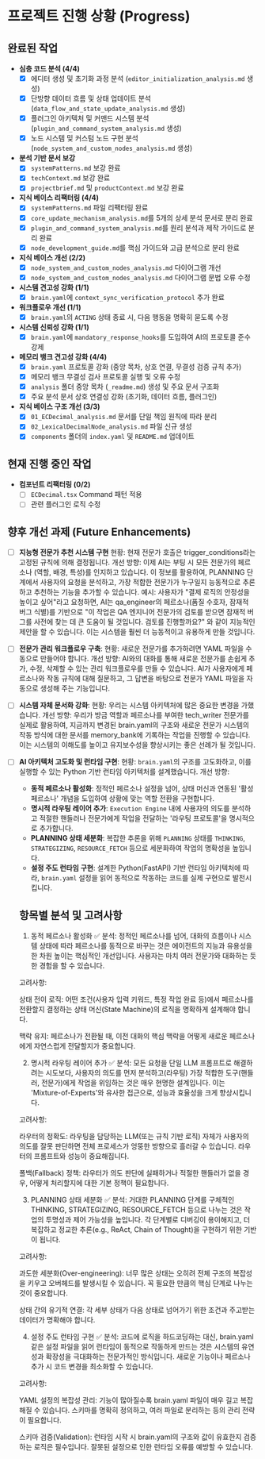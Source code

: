 # 프로젝트 진행 상황 (Progress)

## 완료된 작업
- **심층 코드 분석 (4/4)**
  - [x] 에디터 생성 및 초기화 과정 분석 (`editor_initialization_analysis.md` 생성)
  - [x] 단방향 데이터 흐름 및 상태 업데이트 분석 (`data_flow_and_state_update_analysis.md` 생성)
  - [x] 플러그인 아키텍처 및 커맨드 시스템 분석 (`plugin_and_command_system_analysis.md` 생성)
  - [x] 노드 시스템 및 커스텀 노드 구현 분석 (`node_system_and_custom_nodes_analysis.md` 생성)
- **분석 기반 문서 보강**
  - [x] `systemPatterns.md` 보강 완료
  - [x] `techContext.md` 보강 완료
  - [x] `projectbrief.md` 및 `productContext.md` 보강 완료
- **지식 베이스 리팩터링 (4/4)**
  - [x] `systemPatterns.md` 파일 리팩터링 완료
  - [x] `core_update_mechanism_analysis.md`를 5개의 상세 분석 문서로 분리 완료
  - [x] `plugin_and_command_system_analysis.md`를 원리 분석과 제작 가이드로 분리 완료
  - [x] `node_development_guide.md`를 핵심 가이드와 고급 분석으로 분리 완료
- **지식 베이스 개선 (2/2)**
  - [x] `node_system_and_custom_nodes_analysis.md` 다이어그램 개선
  - [x] `node_system_and_custom_nodes_analysis.md` 다이어그램 문법 오류 수정
- **시스템 견고성 강화 (1/1)**
  - [x] `brain.yaml`에 `context_sync_verification_protocol` 추가 완료
- **워크플로우 개선 (1/1)**
  - [x] `brain.yaml`의 `ACTING` 상태 종료 시, 다음 행동을 명확히 묻도록 수정
- **시스템 신뢰성 강화 (1/1)**
  - [x] `brain.yaml`에 `mandatory_response_hooks`를 도입하여 AI의 프로토콜 준수 강제
- **메모리 뱅크 견고성 강화 (4/4)**
  - [x] `brain.yaml` 프로토콜 강화 (중앙 목차, 상호 연결, 무결성 검증 규칙 추가)
  - [x] 메모리 뱅크 무결성 검사 프로토콜 실행 및 오류 수정
  - [x] `analysis` 폴더 중앙 목차 (`_readme.md`) 생성 및 주요 문서 구조화
  - [x] 주요 분석 문서 상호 연결성 강화 (초기화, 데이터 흐름, 플러그인)
- **지식 베이스 구조 개선 (3/3)**
  - [x] `01_ECDecimal_analysis.md` 문서를 단일 책임 원칙에 따라 분리
  - [x] `02_LexicalDecimalNode_analysis.md` 파일 신규 생성
  - [x] `components` 폴더의 `index.yaml` 및 `README.md` 업데이트

## 현재 진행 중인 작업
- **컴포넌트 리팩터링 (0/2)**
  - [ ] `ECDecimal.tsx` Command 패턴 적용
  - [ ] 관련 플러그인 로직 수정

## 향후 개선 과제 (Future Enhancements)
- [ ] **지능형 전문가 추천 시스템 구현**
현황: 현재 전문가 호출은 trigger_conditions라는 고정된 규칙에 의해 결정됩니다.
개선 방향: 이제 AI는 부팅 시 모든 전문가의 페르소나 (역할, 배경, 특성)를 인지하고 있습니다. 이 정보를 활용하여, PLANNING 단계에서 사용자의 요청을 분석하고, 가장 적합한 전문가가 누구일지 능동적으로 추론하고 추천하는 기능을 추가할 수 있습니다.
예시: 사용자가 "결제 로직의 안정성을 높이고 싶어"라고 요청하면, AI는 qa_engineer의 페르소나(품질 수호자, 잠재적 버그 식별)를 기반으로 "이 작업은 QA 엔지니어 전문가의 검토를 받으면 잠재적 버그를 사전에 찾는 데 큰 도움이 될 것입니다. 검토를 진행할까요?" 와 같이 지능적인 제안을 할 수 있습니다. 이는 시스템을 훨씬 더 능동적이고 유용하게 만들 것입니다.
- [ ] **전문가 관리 워크플로우 구축**:
현황: 새로운 전문가를 추가하려면 YAML 파일을 수동으로 만들어야 합니다.
개선 방향: AI와의 대화를 통해 새로운 전문가를 손쉽게 추가, 수정, 삭제할 수 있는 관리 워크플로우를 만들 수 있습니다. AI가 사용자에게 페르소나와 작동 규칙에 대해 질문하고, 그 답변을 바탕으로 전문가 YAML 파일을 자동으로 생성해 주는 기능입니다.
- [ ] **시스템 자체 문서화 강화**: 
현황: 우리는 시스템 아키텍처에 많은 중요한 변경을 가했습니다.
개선 방향: 우리가 방금 역할과 페르소나를 부여한 tech_writer 전문가를 실제로 활용하여, 지금까지 변경된 brain.yaml의 구조와 새로운 전문가 시스템의 작동 방식에 대한 문서를 memory_bank에 기록하는 작업을 진행할 수 있습니다. 이는 시스템의 이해도를 높이고 유지보수성을 향상시키는 좋은 선례가 될 것입니다.
- [ ] **AI 아키텍처 고도화 및 런타임 구현**:
현황: `brain.yaml`의 구조를 고도화하고, 이를 실행할 수 있는 Python 기반 런타임 아키텍처를 설계했습니다.
개선 방향:
  - **동적 페르소나 활성화**: 정적인 페르소나 설정을 넘어, 상태 머신과 연동된 '활성 페르소나' 개념을 도입하여 상황에 맞는 역할 전환을 구현합니다.
  - **명시적 라우팅 레이어 추가**: `Execution Engine` 내에 사용자의 의도를 분석하고 적절한 핸들러나 전문가에게 작업을 전달하는 '라우팅 프로토콜'을 명시적으로 추가합니다.
  - **PLANNING 상태 세분화**: 복잡한 추론을 위해 `PLANNING` 상태를 `THINKING`, `STRATEGIZING`, `RESOURCE_FETCH` 등으로 세분화하여 작업의 명확성을 높입니다.
  - **설정 주도 런타임 구현**: 설계한 Python(FastAPI) 기반 런타임 아키텍처에 따라, `brain.yaml` 설정을 읽어 동적으로 작동하는 코드를 실제 구현으로 발전시킵니다.
  ## 항목별 분석 및 고려사항
  1. 동적 페르소나 활성화 ✅
  분석: 정적인 페르소나를 넘어, 대화의 흐름이나 시스템 상태에 따라 페르소나를 동적으로 바꾸는 것은 에이전트의 지능과 유용성을 한 차원 높이는 핵심적인 개선입니다. 사용자는 마치 여러 전문가와 대화하는 듯한 경험을 할 수 있습니다.

  고려사항:

  상태 전이 로직: 어떤 조건(사용자 입력 키워드, 특정 작업 완료 등)에서 페르소나를 전환할지 결정하는 상태 머신(State Machine)의 로직을 명확하게 설계해야 합니다.

  맥락 유지: 페르소나가 전환될 때, 이전 대화의 핵심 맥락을 어떻게 새로운 페르소나에게 자연스럽게 전달할지가 중요합니다.

  2. 명시적 라우팅 레이어 추가 ✅
  분석: 모든 요청을 단일 LLM 프롬프트로 해결하려는 시도보다, 사용자의 의도를 먼저 분석하고(라우팅) 가장 적합한 도구(핸들러, 전문가)에게 작업을 위임하는 것은 매우 현명한 설계입니다. 이는 'Mixture-of-Experts'와 유사한 접근으로, 성능과 효율성을 크게 향상시킵니다.

  고려사항:

  라우터의 정확도: 라우팅을 담당하는 LLM(또는 규칙 기반 로직) 자체가 사용자의 의도를 잘못 판단하면 전체 프로세스가 엉뚱한 방향으로 흘러갈 수 있습니다. 라우터의 프롬프트와 성능이 중요해집니다.

  폴백(Fallback) 정책: 라우터가 의도 판단에 실패하거나 적절한 핸들러가 없을 경우, 어떻게 처리할지에 대한 기본 정책이 필요합니다.

  3. PLANNING 상태 세분화 ✅
  분석: 거대한 PLANNING 단계를 구체적인 THINKING, STRATEGIZING, RESOURCE_FETCH 등으로 나누는 것은 작업의 투명성과 제어 가능성을 높입니다. 각 단계별로 디버깅이 용이해지고, 더 복잡하고 정교한 추론(e.g., ReAct, Chain of Thought)을 구현하기 위한 기반이 됩니다.

  고려사항:

  과도한 세분화(Over-engineering): 너무 많은 상태는 오히려 전체 구조의 복잡성을 키우고 오버헤드를 발생시킬 수 있습니다. 꼭 필요한 만큼의 핵심 단계로 나누는 것이 중요합니다.

  상태 간의 유기적 연결: 각 세부 상태가 다음 상태로 넘어가기 위한 조건과 주고받는 데이터가 명확해야 합니다.

  4. 설정 주도 런타임 구현 ✅
  분석: 코드에 로직을 하드코딩하는 대신, brain.yaml 같은 설정 파일을 읽어 런타임이 동적으로 작동하게 만드는 것은 시스템의 유연성과 확장성을 극대화하는 전문가적인 방식입니다. 새로운 기능이나 페르소나 추가 시 코드 변경을 최소화할 수 있습니다.

  고려사항:

  YAML 설정의 복잡성 관리: 기능이 많아질수록 brain.yaml 파일이 매우 길고 복잡해질 수 있습니다. 스키마를 명확히 정의하고, 여러 파일로 분리하는 등의 관리 전략이 필요합니다.

  스키마 검증(Validation): 런타임 시작 시 brain.yaml의 구조와 값이 유효한지 검증하는 로직은 필수입니다. 잘못된 설정으로 인한 런타임 오류를 예방할 수 있습니다.